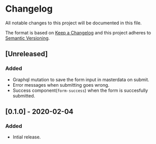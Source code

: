 # Changelog

All notable changes to this project will be documented in this file.

The format is based on [Keep a Changelog](http://keepachangelog.com/en/1.0.0/)
and this project adheres to [Semantic Versioning](http://semver.org/spec/v2.0.0.html).

## [Unreleased]

### Added

- Graphql mutation to save the form input in masterdata on submit.
- Error messages when submitting goes wrong.
- Success component(`form-success`) when the form is succesfully submitted.

## [0.1.0] - 2020-02-04

### Added

- Intial release.
